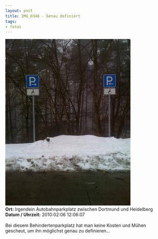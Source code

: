 ```yaml
--- 
layout: post
title: IMG_0346 - Genau definiert
tags: 
- fotos
---
```

<img src="/uploads/images/2010_07/IMG_0346.jpg" alt="IMG_0346 - Genau definiert" class="aligncenter" /><br />
<strong>Ort:</strong> Irgendein Autobahnparkplatz zwischen Dortmund und Heidelberg<br />
<strong>Datum / Uhrzeit:</strong> 2010:02:06 12:06:07<br />
<br />
Bei diesem Behindertenparkplatz hat man keine Kosten und Mühen gescheut, um ihn möglichst genau zu definieren...
